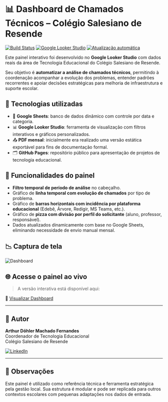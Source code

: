# 📊 Dashboard de Chamados Técnicos – Colégio Salesiano de Resende

[![Build Status](https://img.shields.io/badge/status-ativo-brightgreen)](https://github.com/herrdohler/tecnologia-educacional)
[![Google Looker Studio](https://img.shields.io/badge/ferramenta-looker--studio-blue)](https://lookerstudio.google.com/reporting/b786a1ec-dd4b-455f-a9de-c8b3ed485354)
[![Atualização automática](https://img.shields.io/badge/atualização-automática-yellowgreen)](#)

Este painel interativo foi desenvolvido no **Google Looker Studio** com dados reais da área de Tecnologia Educacional do Colégio Salesiano de Resende.  

Seu objetivo é **automatizar a análise de chamados técnicos**, permitindo à coordenação acompanhar a evolução dos problemas, entender padrões recorrentes e apoiar decisões estratégicas para melhoria de infraestrutura e suporte escolar.

## 🔧 Tecnologias utilizadas

- 📄 **Google Sheets**: banco de dados dinâmico com controle por data e categoria.
- 📊 **Google Looker Studio**: ferramenta de visualização com filtros interativos e gráficos personalizados.
- 📤 **PDF mensal**: inicialmente era realizado uma versão estática exportável para fins de documentação formal.
- 🗂️ **GitHub Pages**: repositório público para apresentação de projetos de tecnologia educacional.

## 📌 Funcionalidades do painel

- **Filtro temporal de período de análise** no cabeçalho.
- Gráfico de **linha temporal com evolução de chamados** por tipo de problema.
- Gráfico de **barras horizontais com incidência por plataforma educacional** (Edebê, Árvore, Redigir, MS Teams, etc.).
- Gráfico de **pizza com divisão por perfil do solicitante** (aluno, professor, responsável).
- Dados atualizados dinamicamente com base no Google Sheets, eliminando necessidade de envio manual mensal.

## 📉 Captura de tela

![Dashboard](https://i.imgur.com/m1uEqlG.jpeg)

## 🌐 Acesse o painel ao vivo

> A versão interativa está disponível aqui:  

🔗 [Visualizar Dashboard](https://lookerstudio.google.com/reporting/b786a1ec-dd4b-455f-a9de-c8b3ed485354)

---

## 👤 Autor

**Arthur Döhler Machado Fernandes**  
Coordenador de Tecnologia Educacional  
Colégio Salesiano de Resende  

[![LinkedIn](https://img.shields.io/badge/-LinkedIn-blue?style=flat-square&logo=linkedin&logoColor=white)](https://www.linkedin.com/in/arthur-dohler)


---

## 🧠 Observações

Este painel é utilizado como referência técnica e ferramenta estratégica pela gestão local. Sua estrutura é modular e pode ser replicada para outros contextos escolares com pequenas adaptações nos dados de entrada.


